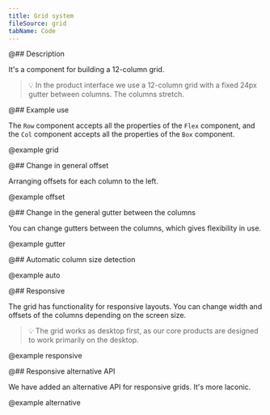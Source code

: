 ```yaml
---
title: Grid system
fileSource: grid
tabName: Code
---
```


@## Description

It's a component for building a 12-column grid.

> 💡 In the product interface we use a 12-column grid with a fixed 24px gutter between columns. The columns stretch.

@## Example use

The `Row` component accepts all the properties of the `Flex` component, and the `Col` component accepts all the properties of the `Box` component.

@example grid

@## Change in general offset

Arranging offsets for each column to the left.

@example offset

@## Change in the general gutter between the columns

You can change gutters between the columns, which gives flexibility in use.

@example gutter

@## Automatic column size detection

@example auto

@## Responsive

The grid has functionality for responsive layouts. You can change width and offsets of the columns depending on the screen size.

> 💡 The grid works as desktop first, as our core products are designed to work primarily on the desktop.

@example responsive

@## Responsive alternative API

We have added an alternative API for responsive grids. It's more laconic.

@example alternative
